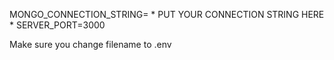 MONGO_CONNECTION_STRING= * PUT YOUR CONNECTION STRING HERE *
SERVER_PORT=3000

Make sure you change filename to .env 